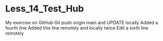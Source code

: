 # Less_14_Test_Hub
My exercise on GitHub 
Git push origin main and UPDATE locally
Added a fourth line
Added this line remotely and locally twice
Edit a sixth line remotely
